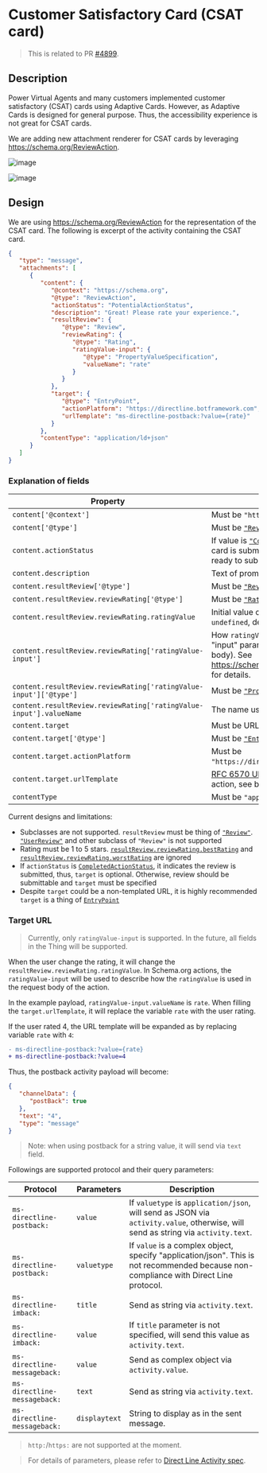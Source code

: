 # Customer Satisfactory Card (CSAT card)

> This is related to PR [#4899](https://github.com/microsoft/BotFramework-WebChat/pull/4899).

## Description

Power Virtual Agents and many customers implemented customer satisfactory (CSAT) cards using Adaptive Cards. However, as Adaptive Cards is designed for general purpose. Thus, the accessibility experience is not great for CSAT cards.

We are adding new attachment renderer for CSAT cards by leveraging https://schema.org/ReviewAction.

![image](https://github.com/microsoft/BotFramework-WebChat/assets/1622400/d60092de-3f71-4914-8a08-5f16128ea9e2)

![image](https://github.com/microsoft/BotFramework-WebChat/assets/1622400/902dffff-a2fe-4163-8182-0a58969f0f33)

## Design

We are using https://schema.org/ReviewAction for the representation of the CSAT card. The following is excerpt of the activity containing the CSAT card.

```json
{
   "type": "message",
   "attachments": [
      {
         "content": {
            "@context": "https://schema.org",
            "@type": "ReviewAction",
            "actionStatus": "PotentialActionStatus",
            "description": "Great! Please rate your experience.",
            "resultReview": {
               "@type": "Review",
               "reviewRating": {
                  "@type": "Rating",
                  "ratingValue-input": {
                     "@type": "PropertyValueSpecification",
                     "valueName": "rate"
                  }
               }
            },
            "target": {
               "@type": "EntryPoint",
               "actionPlatform": "https://directline.botframework.com",
               "urlTemplate": "ms-directline-postback:?value={rate}"
            }
         },
         "contentType": "application/ld+json"
      }
   ]
}
```

### Explanation of fields

| Property                                                           | Description                                                                                                                                  |
| ------------------------------------------------------------------ | -------------------------------------------------------------------------------------------------------------------------------------------- |
| `content['@context']`                                              | Must be `"https://schema.org"`.                                                                                                              |
| `content['@type']`                                                 | Must be [`"ReviewAction"`](https://schema.org/ReviewAction).                                                                                 |
| `content.actionStatus`                                             | If value is [`"CompletedActionStatus"`](https://schema.org/ActionStatusType), the card is submitted. Otherwise, the card is ready to submit. |
| `content.description`                                              | Text of prompting the user for rating.                                                                                                       |
| `content.resultReview['@type']`                                    | Must be [`"Review"`](https://schema.org/Review).                                                                                             |
| `content.resultReview.reviewRating['@type']`                       | Must be [`"Rating"`](https://schema.org/Rating).                                                                                             |
| `content.resultReview.reviewRating.ratingValue`                    | Initial value of rating, must be `1` to `5` or `undefined`, default to `undefined`.                                                          |
| `content.resultReview.reviewRating['ratingValue-input']`           | How `ratingValue` should be used as "input" parameters (a.k.a. request body). See https://schema.org/docs/actions.html for details.          |
| `content.resultReview.reviewRating['ratingValue-input']['@type']`  | Must be [`"PropertyValueSpecification"`](https://schema.org/PropertyValueSpecification).                                                     |
| `content.resultReview.reviewRating['ratingValue-input'].valueName` | The name used in URL template.                                                                                                               |
| `content.target`                                                   | Must be URL or thing of `"EntryPoint"`.                                                                                                      |
| `content.target['@type']`                                          | Must be [`"EntryPoint"`](https://schema.org/EntryPoint).                                                                                     |
| `content.target.actionPlatform`                                    | Must be `"https://directline.botframework.com"`.                                                                                             |
| `content.target.urlTemplate`                                       | [RFC 6570 URL template](https://datatracker.ietf.org/doc/html/rfc6570) to send the action, see below.                                        |
| `contentType`                                                      | Must be `"application/ld+json"`.                                                                                                             |

Current designs and limitations:

-  Subclasses are not supported. `resultReview` must be thing of [`"Review"`](https://schema.org/Review). [`"UserReview"`](https://schema.org/UserReview) and other subclass of `"Review"` is not supported
-  Rating must be 1 to 5 stars. [`resultReview.reviewRating.bestRating`](https://schema.org/bestRating) and [`resultReview.reviewRating.worstRating`](https://schema.org/worstRating) are ignored
-  If `actionStatus` is [`CompletedActionStatus`](https://schema.org/ActionStatusType), it indicates the review is submitted, thus, `target` is optional. Otherwise, review should be submittable and `target` must be specified
-  Despite `target` could be a non-templated URL, it is highly recommended `target` is a thing of [`EntryPoint`](https://schema.org/EntryPoint)

### Target URL

> Currently, only `ratingValue-input` is supported. In the future, all fields in the Thing will be supported.

When the user change the rating, it will change the `resultReview.reviewRating.ratingValue`. In Schema.org actions, the `ratingValue-input` will be used to describe how the `ratingValue` is used in the request body of the action.

In the example payload, `ratingValue-input.valueName` is `rate`. When filling the `target.urlTemplate`, it will replace the variable `rate` with the user rating.

If the user rated 4, the URL template will be expanded as by replacing variable `rate` with `4`:

```diff
- ms-directline-postback:?value={rate}
+ ms-directline-postback:?value=4
```

Thus, the postback activity payload will become:

```json
{
   "channelData": {
      "postBack": true
   },
   "text": "4",
   "type": "message"
}
```

> Note: when using postback for a string value, it will send via `text` field.

Followings are supported protocol and their query parameters:

| Protocol                     | Parameters    | Description                                                                                                                           |
| ---------------------------- | ------------- | ------------------------------------------------------------------------------------------------------------------------------------- |
| `ms-directline-postback:`    | `value`       | If `valuetype` is `application/json`, will send as JSON via `activity.value`, otherwise, will send as string via `activity.text`.     |
| `ms-directline-postback:`    | `valuetype`   | If `value` is a complex object, specify "application/json". This is not recommended because non-compliance with Direct Line protocol. |
| `ms-directline-imback:`      | `title`       | Send as string via `activity.text`.                                                                                                   |
| `ms-directline-imback:`      | `value`       | If `title` parameter is not specified, will send this value as `activity.text`.                                                       |
| `ms-directline-messageback:` | `value`       | Send as complex object via `activity.value`.                                                                                          |
| `ms-directline-messageback:` | `text`        | Send as string via `activity.text`.                                                                                                   |
| `ms-directline-messageback:` | `displaytext` | String to display as in the sent message.                                                                                             |

> `http:`/`https:` are not supported at the moment.

> For details of parameters, please refer to [Direct Line Activity spec](https://github.com/Microsoft/botframework-sdk/blob/main/specs/botframework-activity/botframework-activity.md).

